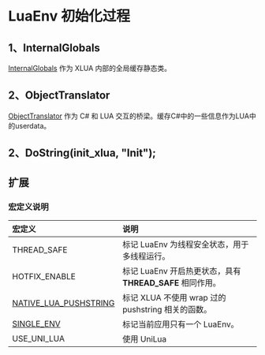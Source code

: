 # LuaEnv 初始化过程

## 1、InternalGlobals
[InternalGlobals](InternalGlobals/README.md) 作为 XLUA 内部的全局缓存静态类。


## 2、ObjectTranslator
[ObjectTranslator](ObjectTranslator/README.md) 作为 C# 和 LUA 交互的桥梁。缓存C#中的一些信息作为LUA中的userdata。

## 2、DoString(init_xlua, "Init");


## 扩展
### 宏定义说明
|宏定义|说明|
|:----|:---|
|THREAD_SAFE|标记 LuaEnv 为线程安全状态，用于多线程运行。|
|HOTFIX_ENABLE|标记 LuaEnv 开启热更状态，具有 **THREAD_SAFE** 相同作用。|
|[NATIVE_LUA_PUSHSTRING](InternalGlobals/strBuff/README.md)|标记 XLUA 不使用 wrap 过的 pushstring 相关的函数。|
|[SINGLE_ENV](InternalGlobals/ObjectTranslatorPool/README.md)|标记当前应用只有一个 LuaEnv。|
|USE_UNI_LUA|使用 UniLua|
